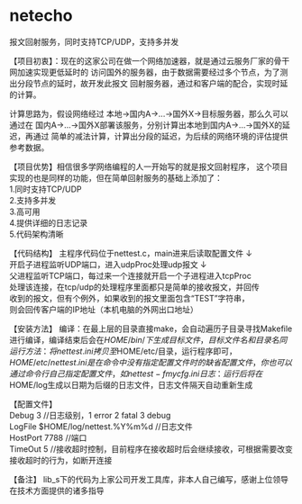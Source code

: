 # netecho
报文回射服务，同时支持TCP/UDP，支持多并发

【项目初衷】：现在的这家公司在做一个网络加速器，就是通过云服务厂家的骨干网加速实现更低延时的
访问国外的服务器，由于数据需要经过多个节点，为了测出分段节点的延时，故开发此报文
回射服务器，通过和客户端的配合，实现时延的计算。

计算思路为，假设网络经过 本地->国内A->...->国外X->目标服务器，那么久可以通过在
国内A->...->国外X部署该服务，分别计算出本地到国内A->...->国外X的延迟，再通过
简单的减法计算，计算出分段的延迟，为后续的网络环境的评估提供参考数据。

【项目优势】相信很多学网络编程的人一开始写的就是报文回射程序，
这个项目实现的也是同样的功能，但在简单回射服务的基础上添加了：   
1.同时支持TCP/UDP  
2.支持多并发    
3.高可用    
4.提供详细的日志记录    
5.代码架构清晰  

【代码结构】
主程序代码位于nettest.c，main进来后读取配置文件 ↓     
开启子进程监听UDP端口，进入udpProc处理udp报文 ↓        
父进程监听TCP端口，每过来一个连接就开启一个子进程进入tcpProc  
处理该连接，在tcp/udp的处理程序里面都只是简单的接收报文，并回传   
收到的报文，但有个例外，如果收到的报文里面包含“TEST”字符串，   
则会回传客户端的IP地址（本机电脑的外网出口地址）   

【安装方法】
编译：在最上层的目录直接make，会自动遍历子目录寻找Makefile进行编译，编译结束后会在$HOME/bin/
下生成目标文件，目标文件名和目录名同
运行方法：将nettest.ini拷贝至$HOME/etc/目录，运行程序即可，$HOME/etc/nettest.ini是在命令中
没有指定配置文件时的缺省配置文件，你也可以通过命令行自己指定配置文件，如 nettest -f mycfg.ini
日志：运行后将在$HOME/log生成以日期为后缀的日志文件，日志文件隔天自动重新生成

【配置文件】     
Debug       3   //日志级别，1 error 2 fatal 3 debug  
LogFile     $HOME/log/nettest.%Y%m%d  //日志文件   
HostPort    7788    //端口  
TimeOut     5  //接收超时控制，目前程序在接收超时后会继续接收，可根据需要改变接收超时的行为，如断开连接 

【备注】
lib_s下的代码为上家公司开发工具库，非本人自己编写，感谢上位领导在技术方面提供的诸多指导
